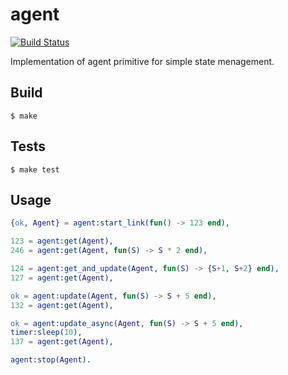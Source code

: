 agent
=====

[![Build Status](https://travis-ci.org/savonarola/agent.svg?branch=master)](https://travis-ci.org/savonarola/agent)

Implementation of agent primitive for simple state menagement.

Build
-----

    $ make

Tests
-----

    $ make test

Usage
-----

```erlang
{ok, Agent} = agent:start_link(fun() -> 123 end),

123 = agent:get(Agent),
246 = agent:get(Agent, fun(S) -> S * 2 end),

124 = agent:get_and_update(Agent, fun(S) -> {S+1, S+2} end),
127 = agent:get(Agent),

ok = agent:update(Agent, fun(S) -> S + 5 end),
132 = agent:get(Agent),

ok = agent:update_async(Agent, fun(S) -> S + 5 end),
timer:sleep(10),
137 = agent:get(Agent),

agent:stop(Agent).
```
